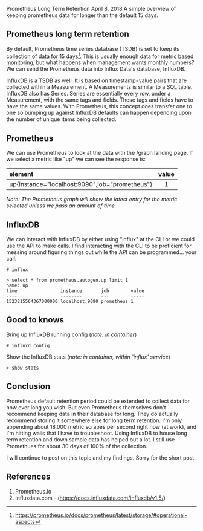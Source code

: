 Prometheus Long Term Retention
April 8, 2018
A simple overview of keeping prometheus data for longer than the default 15 days.
## Prometheus long term retention

By default, Prometheus time series database (TSDB) is set to keep its collection of data for 15 days[^1].
This is usually enough data for metric based monitoring, but what happens when management wants monthly numbers?
We can send the Prometheus data into Influx Data's database, InfluxDB.

InfluxDB is a TSDB as well. It is based on timestamp=value pairs that are collected within a Measurement.
A Measurements is similar to a SQL table.
InfluxDB also has Series. Series are essentially every row, under a Measurement, with the same tags and fields.
These tags and fields have to have the same values.
With Prometheus, this concept does transfer one to one so bumping up against InfluxDB defaults can happen depending upon the number of unique items being collected.

## Prometheus

We can use Prometheus to look at the data with the /graph landing page. If we select a metric like "up" we can see the response is:

| element | value |
|:---|:---:|
| up{instance="localhost:9090",job="prometheus"} | 1 |

_Note: The Prometheus graph will show the latest entry for the metric selected unless we pass an amount of time._

## InfluxDB

We can interact with InfluxDB by either using "influx" at the CLI or we could use the API to make calls. I find interacting with the CLI to be proficient for messing around figuring things out while the API can be programmed... your call.

```none
# influx
```

```none
> select * from prometheus.autogen.up limit 1
name: up
time                instance       job        value
----                --------       ---        -----
1523215564367000000 localhost:9090 prometheus 1
```

## Good to knows

Bring up InfluxDB running config (_note: in container_)

```none
# influxd config
```

Show the InfluxDB stats (_note: in container, within 'influx' service_)

```none
> show stats
```

## Conclusion

Prometheus default retention period could be extended to collect data for how ever long you wish. But even Prometheus themselves don't recommend keeping data in their database for long. They do actually recommend storing it somewhere else for long term retention. I'm only appending about 18,000 metric scrapes per second right now (at work), and I'm hitting walls that I have to troubleshoot. Using InfluxDB to house long term retention and down sample data has helped out a lot. I still use Promethues for about 30 days of 100% of the collection.

I will continue to post on this topic and my findings. Sorry for the short post.

## References

1. Prometheus.io
1. Influxdata.com - (https://docs.influxdata.com/influxdb/v1.5/)

[^1]: https://prometheus.io/docs/prometheus/latest/storage/#operational-aspects
